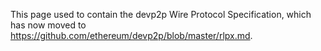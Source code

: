 This page used to contain the devp2p Wire Protocol Specification, which has now moved to https://github.com/ethereum/devp2p/blob/master/rlpx.md.
